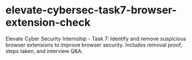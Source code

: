 # elevate-cybersec-task7-browser-extension-check
Elevate Cyber Security Internship - Task 7: Identify and remove suspicious browser extensions to improve browser security. Includes removal proof, steps taken, and interview Q&amp;A.
